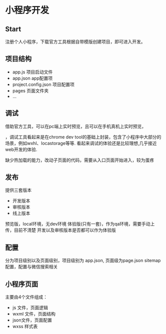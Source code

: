 # 小程序开发

## Start

注册个人小程序，下载官方工具根据自带模版创建项目，即可进入开发。

## 项目结构

- app.js 项目启动文件
- app.json app配置项
- project.config.json 项目配置项
- pages 页面文件夹
- ...

## 调试

借助官方工具，可以在pc端上实时预览，且可以在手机真机上实时预览，

，调试工具看起来是在chrome dev tool的基础上封装，包含了小程序中大部分的场景，例如wxhl、locastorage等等.
看起来调试的体验还是比较理想,几乎接近web开发的体验.

缺少热加载的能力，改动子页面的代码，需要从入口页面开始进入，较为蛋疼

## 发布

提供三套版本

- 开发版本
- 审核版本
- 线上版本

预览版，local环境，无dev环境
体验版(只有一套)，作为qa环境，需要手动上传，目前不清楚 开发以及审核版本是否都可以作为体验版


## 配置

分为项目级别以及页面级别，项目级别为 app.json, 页面级为page.json
sitemap配置，配置与微信搜索相关

## 小程序页面

主要由4个文件组成：

- js 文件，页面逻辑
- wxml 文件，页面结构
- json文件，页面配置
- wxss  样式表
